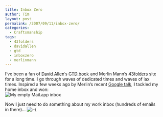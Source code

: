 ```yaml
---
title: Inbox Zero
author: Tim
layout: post
permalink: /2007/09/11/inbox-zero/
categories:
  - Craftsmanship
tags:
  - 43folders
  - davidallen
  - gtd
  - inboxzero
  - merlinmann
---
```

I&#8217;ve been a fan of [David Allen][1]&#8216;s [GTD book][2]<img src="http://www.assoc-amazon.com/e/ir?t=timshadelcom-20&#038;l=ur2&#038;o=1" width="1" height="1" border="0" alt="" style="border:none !important; margin:0px !important;" /> and Merlin Mann&#8217;s [43folders][3] site for a long time. I go through waves of dedicated times and waves of lax times. Inspired a few weeks ago by Merlin&#8217;s recent [Google talk][4], I tackled my home inbox and won:  
![My empty Mail.app inbox][5]

Now I just need to do something about my work inbox (hundreds of emails in there)&#8230; <img src="http://timshadel.com/wp-includes/images/smilies/icon_sad.gif" alt=":-(" class="wp-smiley" />

 [1]: http://davidallenco.com
 [2]: http://www.amazon.com/gp/redirect.html?ie=UTF8&location=http%3A%2F%2Famazon.com%2Fo%2FASIN%2F0142000280%2F&tag=timshadelcom-20&linkCode=ur2&camp=1789&creative=9325
 [3]: http://43folders.com
 [4]: http://video.google.com/videoplay?docid=973149761529535925
 [5]: http://timshadel.com/wp-content/uploads/2007/09/1359723539_3c4edaf531_d.jpg
